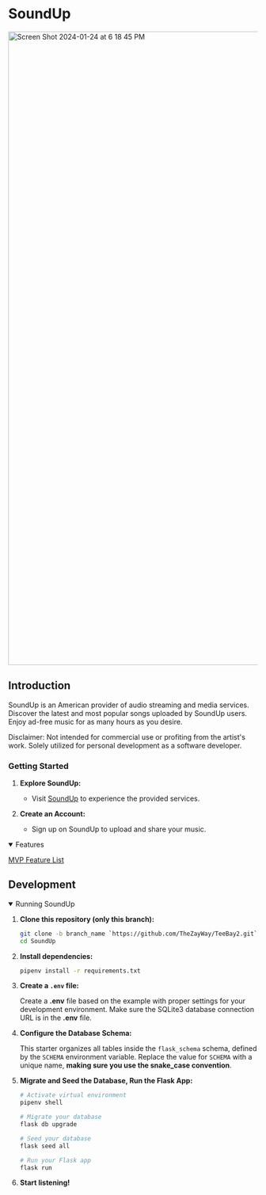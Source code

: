 # SoundUp

<img width="1280" alt="Screen Shot 2024-01-24 at 6 18 45 PM" src="https://github.com/TheZayWay/SoundUp/assets/121142977/7edd20e6-66f8-451b-9e60-c5d4452d2e09">


## Introduction

SoundUp is an American provider of audio streaming and media services. Discover the latest and most popular songs uploaded by SoundUp users. Enjoy ad-free music for as many hours as you desire.

Disclaimer: Not intended for commercial use or profiting from the artist's work. Solely utilized for personal development as a software developer.

### Getting Started

1. **Explore SoundUp:**
   - Visit [SoundUp](https://soundup-yjnl.onrender.com/) to experience the provided services.

2. **Create an Account:**
   - Sign up on SoundUp to upload and share your music.


<details open>
  <summary>Features</summary>
  
   [MVP Feature List](https://github.com/TheZayWay/SoundUp/wiki/MVP-Feature-List)
</details>

## Development
<details open>
  <summary>Running SoundUp</summary>
  
   1. **Clone this repository (only this branch):**

      ```bash
      git clone -b branch_name `https://github.com/TheZayWay/TeeBay2.git`
      cd SoundUp
      ```

  2. **Install dependencies:**

      ```bash
      pipenv install -r requirements.txt
      ```

  3. **Create a `.env` file:**

      Create a **.env** file based on the example with proper settings for your development environment. Make sure the SQLite3 database connection URL is in the **.env** file.

  4. **Configure the Database Schema:**

      This starter organizes all tables inside the `flask_schema` schema, defined by the `SCHEMA` environment variable. Replace the value for `SCHEMA` with a unique name, **making sure you use the snake_case convention**.

  5. **Migrate and Seed the Database, Run the Flask App:**

      ```bash
      # Activate virtual environment
      pipenv shell

      # Migrate your database
      flask db upgrade

      # Seed your database
      flask seed all

      # Run your Flask app
      flask run
      ```
5. **Start listening!**

</details>
